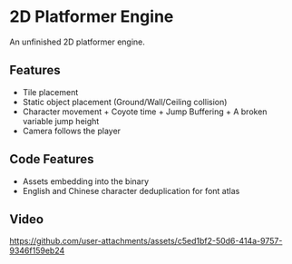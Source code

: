 # 2D Platformer Engine

An unfinished 2D platformer engine.

## Features

- Tile placement
- Static object placement (Ground/Wall/Ceiling collision)
- Character movement + Coyote time + Jump Buffering + A broken variable jump height
- Camera follows the player

## Code Features

- Assets embedding into the binary
- English and Chinese character deduplication for font atlas

## Video

https://github.com/user-attachments/assets/c5ed1bf2-50d6-414a-9757-9346f159eb24
